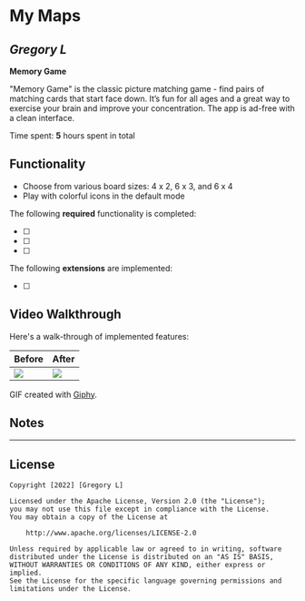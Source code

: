 # My Maps

## *Gregory L*

**Memory Game**

"Memory Game" is the classic picture matching game - find pairs of matching cards that start face down. 
It’s fun for all ages and a great way to exercise your brain and improve your concentration. 
The app is ad-free with a clean interface.

Time spent: **5** hours spent in total

## Functionality

* Choose from various board sizes: 4 x 2, 6 x 3, and 6 x 4
* Play with colorful icons in the default mode

The following **required** functionality is completed:

* [ ] 
* [ ] 
* [ ] 

The following **extensions** are implemented:

* [ ] 

## Video Walkthrough

Here's a walk-through of implemented features:

| Before     | After      |
|------------|-------------|
| <img src="https://media.giphy.com/media/FfVgoD7KHsKUSTSyq4/giphy.gif"> | <img src="https://media.giphy.com/media/Y8LelsEWUUf2CxhmxY/giphy.gif" width=''> |

GIF created with [Giphy](https://giphy.com).

## Notes

 - - - - -

## License

    Copyright [2022] [Gregory L]

    Licensed under the Apache License, Version 2.0 (the "License");
    you may not use this file except in compliance with the License.
    You may obtain a copy of the License at

        http://www.apache.org/licenses/LICENSE-2.0

    Unless required by applicable law or agreed to in writing, software
    distributed under the License is distributed on an "AS IS" BASIS,
    WITHOUT WARRANTIES OR CONDITIONS OF ANY KIND, either express or implied.
    See the License for the specific language governing permissions and
    limitations under the License.